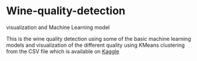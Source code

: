 # Wine-quality-detection
visualization and Machine Learning model

This is the wine quality detection using some of the basic machine learning models and visualization of the different quality using KMeans clustering from the CSV file which is available on [Kaggle](https://www.kaggle.com/uciml/red-wine-quality-cortez-et-al-2009)
